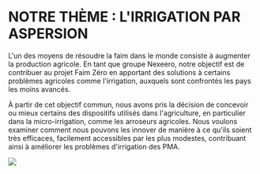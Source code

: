 # NOTRE THÈME : L'IRRIGATION PAR ASPERSION

L'un des moyens de résoudre la faim dans le monde consiste à augmenter la production agricole.
En tant que groupe Nexeero, notre objectif est de contribuer au projet Faim Zéro en apportant des solutions à certains problèmes agricoles comme l'irrigation, auxquels sont confrontés les pays les moins avancés.

À partir de cet objectif commun, nous avons pris la décision de concevoir ou mieux certains des dispositifs utilisés dans l'agriculture, en particulier dans la micro-irrigation, comme les arroseurs agricoles. Nous voulons examiner comment nous pouvons les innover de manière à ce qu'ils soient très efficaces, facilement accessibles par les plus modestes, contribuant ainsi à améliorer les problèmes d'irrigation des PMA.


![](../IMAGE/sprinkler.webp)